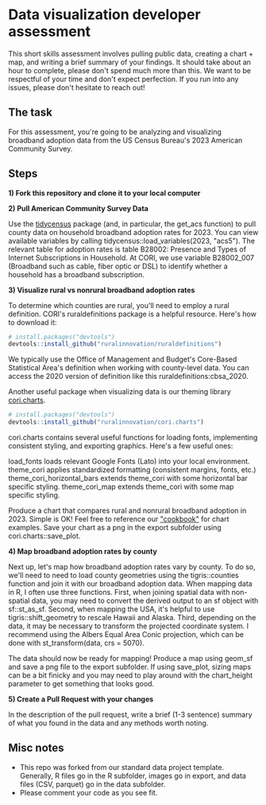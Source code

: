 # Data visualization developer assessment

This short skills assessment involves pulling public data, creating a chart + map, and writing a brief summary of your findings. It should take about an hour to complete, please don't spend much more than this. We want to be respectful of your time and don't expect perfection. If you run into any issues, please don't hesitate to reach out!

## The task

For this assessment, you're going to be analyzing and visualizing broadband adoption data from the US Census Bureau's 2023 American Community Survey. 

## Steps

**1) Fork this repository and clone it to your local computer**

**2) Pull American Community Survey Data**

Use the [tidycensus](https://walker-data.com/tidycensus/articles/basic-usage.html) package (and, in particular, the get_acs function) to pull county data on household broadband adoption rates for 2023. You can view available variables by calling tidycensus::load_variables(2023, "acs5"). The relevant table for adoption rates is table B28002: Presence and Types of Internet Subscriptions in Household. At CORI, we use variable B28002_007 (Broadband such as cable, fiber optic or DSL) to identify whether a household has a broadband subscription.

**3) Visualize rural vs nonrural broadband adoption rates**

To determine which counties are rural, you'll need to employ a rural definition. CORI's ruraldefinitions package is a helpful resource. Here's how to download it: 

```r
# install.packages("devtools")
devtools::install_github("ruralinnovation/ruraldefinitions")
```

We typically use the Office of Management and Budget's Core-Based Statistical Area's definition when working with county-level data. You can access the 2020 version of definition like this ruraldefinitions:cbsa_2020.

Another useful package when visualizing data is our theming library [cori.charts](https://github.com/ruralinnovation/cori.charts/). 

```r
# install.packages("devtools")
devtools::install_github("ruralinnovation/cori.charts")
```

cori.charts contains several useful functions for loading fonts, implementing consistent styling, and exporting graphics. Here's a few useful ones:

load_fonts loads relevant Google Fonts (Lato) into your local environment.
theme_cori applies standardized formatting (consistent margins, fonts, etc.)
theme_cori_horizontal_bars extends theme_cori with some horizontal bar specific styling.
theme_cori_map extends theme_cori with some map specific styling.

Produce a chart that compares rural and nonrural broadband adoption in 2023. Simple is OK! Feel free to reference our ["cookbook"](https://ruralinnovation.github.io/cori.charts/articles/cookbook.html) for chart examples. Save your chart as a png in the export subfolder using cori.charts::save_plot.

**4) Map broadband adoption rates by county**

Next up, let's map how broadband adoption rates vary by county. To do so, we'll need to need to load county geometries using the tigris::counties function and join it with our broadband adoption data. When mapping data in R, I often use three functions. First, when joining spatial data with non-spatial data, you may need to convert the derived output to an sf object with sf::st_as_sf. Second, when mapping the USA, it's helpful to use tigris::shift_geometry to rescale Hawaii and Alaska. Third, depending on the data, it may be necessary to transform the projected coordinate system. I recommend using the Albers Equal Area Conic projection, which can be done with st_transform(data, crs = 5070). 

The data should now be ready for mapping! Produce a map using geom_sf and save a png file to the export subfolder. If using save_plot, sizing maps can be a bit finicky and you may need to play around with the chart_height parameter to get something that looks good.


**5) Create a Pull Request with your changes**

In the description of the pull request, write a brief (1-3 sentence) summary of what you found in the data and any methods worth noting.


## Misc notes

- This repo was forked from our standard data project template. Generally, R files go in the R subfolder, images go in export, and data files (CSV, parquet) go in the data subfolder.
- Please comment your code as you see fit.
